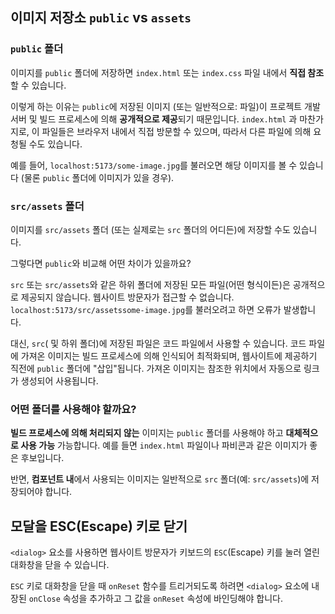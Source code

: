 ## 이미지 저장소 `public` vs `assets`

### `public` 폴더

이미지를 `public` 폴더에 저장하면 `index.html` 또는 `index.css` 파일 내에서 **직접 참조**할 수 있습니다.

이렇게 하는 이유는 `public`에 저장된 이미지 (또는 일반적으로: 파일)이 프로젝트 개발 서버 및 빌드 프로세스에 의해 **공개적으로 제공**되기 때문입니다. `index.html` 과 마찬가지로, 이 파일들은 브라우저 내에서 직접 방문할 수 있으며, 따라서 다른 파일에 의해 요청될 수도 있습니다.

예를 들어, `localhost:5173/some-image.jpg`를 불러오면 해당 이미지를 볼 수 있습니다 (물론 `public` 폴더에 이미지가 있을 경우).

### `src/assets` 폴더

이미지를 `src/assets` 폴더 (또는 실제로는 `src` 폴더의 어디든)에 저장할 수도 있습니다.

그렇다면 `public`와 비교해 어떤 차이가 있을까요?

`src` 또는 `src/assets`와 같은 하위 폴더에 저장된 모든 파일(어떤 형식이든)은 공개적으로 제공되지 않습니다. 웹사이트 방문자가 접근할 수 없습니다. `localhost:5173/src/assetssome-image.jpg`를 불러오려고 하면 오류가 발생합니다.

대신, `src`( 및 하위 폴더)에 저장된 파일은 코드 파일에서 사용할 수 있습니다. 코드 파일에 가져온 이미지는 빌드 프로세스에 의해 인식되어 최적화되며, 웹사이트에 제공하기 직전에 `public` 폴더에 "삽입"됩니다. 가져온 이미지는 참조한 위치에서 자동으로 링크가 생성되어 사용됩니다.

### 어떤 폴더를 사용해야 할까요?

**빌드 프로세스에 의해 처리되지 않는** 이미지는 `public` 폴더를 사용해야 하고 **대체적으로 사용 가능** 가능합니다. 예를 들면 `index.html` 파일이나 파비콘과 같은 이미지가 좋은 후보입니다.

반면, **컴포넌트 내**에서 사용되는 이미지는 일반적으로 `src` 폴더(예: `src/assets`)에 저장되어야 합니다.

## 모달을 ESC(Escape) 키로 닫기

`<dialog>` 요소를 사용하면 웹사이트 방문자가 키보드의 `ESC`(Escape) 키를 눌러 열린 대화창을 닫을 수 있습니다.

`ESC` 키로 대화창을 닫을 때 `onReset` 함수를 트리거되도록 하려면 `<dialog>` 요소에 내장된 `onClose` 속성을 추가하고 그 값을 `onReset` 속성에 바인딩해야 합니다.
